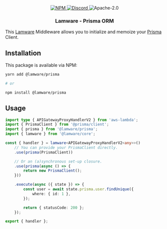 <div align="center">
    <a href="https://www.npmjs.com/package/@lamware/prisma" target="_blank">
        <img src="https://img.shields.io/npm/v/@lamware/prisma?style=flat-square" alt="NPM" />
    </a>
    <a href="https://discord.gg/XMrHXtN" target="_blank">
        <img src="https://img.shields.io/discord/123906549860139008?color=7289DA&label=discord&logo=discord&logoColor=FFFFFF&style=flat-square" alt="Discord" />
    </a>
    <img src="https://img.shields.io/npm/l/@lamware/prisma?style=flat-square" alt="Apache-2.0" />
    <h3>Lamware - Prisma ORM</h3>
</div>

This [Lamware](https://github.com/oyed/lamware) Middleware allows you to initialize and memoize your [Prisma](https://prisma.io) Client.

## Installation

This package is available via NPM:

```bash
yarn add @lamware/prisma

# or

npm install @lamware/prisma
```

## Usage

```typescript
import type { APIGatewayProxyHandlerV2 } from 'aws-lambda';
import { PrismaClient } from '@prisma/client';
import { prisma } from '@lamware/prisma';
import { lamware } from '@lamware/core';

const { handler } = lamware<APIGatewayProxyHandlerV2<any>>()
    // You can provide your PrismaClient directly.
    .use(prisma(PrismaClient))

    // Or an (a)synchronous set-up closure.
    .use(prisma(async () => {
        return new PrismaClient();
    }))

    .execute(async ({ state }) => {
        const user = await state.prisma.user.findUnique({
            where: { id: 1 },
        });

        return { statusCode: 200 };
    });

export { handler };
```
